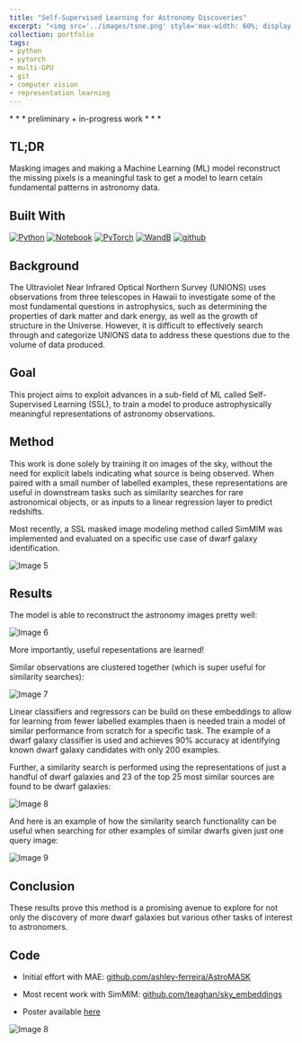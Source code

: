 ```yaml
---
title: "Self-Supervised Learning for Astronomy Discoveries"
excerpt: "<img src='../images/tsne.png' style='max-width: 60%; display: inline-block;'>"
collection: portfolio
tags:
- python
- pytorch
- multi-GPU
- git
- computer vision
- representation learning
---
```


\* * * preliminary + in-progress work * * * 

## TL;DR

Masking images and making a Machine Learning (ML) model reconstruct the missing pixels is a meaningful task to get a model to learn cetain fundamental patterns in astronomy data. 

## Built With

[![Python][python]][python-url]
[![Notebook][notebook]][notebook-url] 
[![PyTorch][pytorch]][pytorch-url]
[![WandB][wandb]][wandb-url] 
[![github][github]][github-url]

[github]: https://img.shields.io/badge/github-%23121011.svg?style=for-the-badge&logo=github&logoColor=white
[github-url]: https://github.com/

[python]: https://img.shields.io/badge/Python-3776AB?style=for-the-badge&logo=python&logoColor=white
[python-url]: https://www.python.org/

[notebook]: https://img.shields.io/badge/Made%20with-Jupyter-orange?style=for-the-badge&logo=Jupyter
[notebook-url]: https://jupyter.org/

[wandb]: https://img.shields.io/badge/Weights_&_Biases-FFBE00?style=for-the-badge&logo=WeightsAndBiases&logoColor=white
[wandb-url]: https://wandb.ai/site

[pytorch]: https://img.shields.io/badge/PyTorch-%23EE4C2C.svg?style=for-the-badge&logo=PyTorch&logoColor=white
[pytorch-url]: https://pytorch.org/

[vscode]: https://img.shields.io/badge/Visual%20Studio%20Code-0078d7.svg?style=for-the-badge&logo=visual-studio-code&logoColor=white
[vscode-url]: https://code.visualstudio.com/


## Background

The Ultraviolet Near Infrared Optical Northern Survey (UNIONS) uses observations from three telescopes in Hawaii to investigate some of the most fundamental questions in astrophysics, such as determining the properties of dark matter and dark energy, as well as the growth of structure in the Universe. However, it is difficult to effectively search through and categorize UNIONS data to address these questions due to the volume of data produced. 

## Goal

This project aims to exploit advances in a sub-field of ML called Self-Supervised Learning (SSL), to train a model to produce astrophysically meaningful representations of astronomy observations. 

## Method

This work is done solely by training it on images of the sky, without the need for explicit labels indicating what source is being observed. When paired with a small number of labelled examples, these representations are useful in downstream tasks such as similarity searches for rare astronomical objects, or as inputs to a linear regression layer to predict redshifts. 

Most recently, a SSL masked image modeling method called SimMIM was implemented and evaluated on a specific use case of dwarf galaxy identification. 

<img src="../../images/project_goal3.png" alt="Image 5" style="max-width: 100%; display: inline-block;">

## Results

The model is able to reconstruct the astronomy images pretty well:


<img src="../../images/simmim_reconstructions.png" alt="Image 6" style="max-width: 70%; display: inline-block;">

More importantly, useful repesentations are learned!

Similar observations are clustered together (which is super useful for similarity searches):


<img src="../../images/tsne_2.png" alt="Image 7" style="max-width: 100%; display: inline-block;">


Linear classifiers and regressors can be build on these embeddings to allow for learning from fewer labelled examples thaen is needed train a model of similar performance from scratch for a specific task. The example of a dwarf galaxy classifier is used and achieves 90\% accuracy at identifying known dwarf galaxy candidates with only 200 examples. 

Further, a similarity search is performed using the representations of just a handful of dwarf galaxies and 23 of the top 25 most similar sources are found to be dwarf galaxies:

<img src="../../images/sim_search_dwarf.png" alt="Image 8" style="max-width: 95%; display: inline-block;">

And here is an example of how the similarity search functionality can be useful when searching for other examples of similar dwarfs given just one query image:

<img src="../../images/dwarf_simsearch.png" alt="Image 9" style="max-width: 95%; display: inline-block;">

## Conclusion 

These results prove this method is a promising avenue to explore for not only the discovery of more dwarf galaxies but various other tasks of interest to astronomers. 

## Code

* Initial effort with MAE: [github.com/ashley-ferreira/AstroMASK](https://github.com/ashley-ferreira/AstroMASK)

* Most recent work with SimMIM: [github.com/teaghan/sky_embeddings](https://github.com/teaghan/sky_embeddings)

* Poster available [here](https://drive.google.com/file/d/1pCPDfRXtnYHVPDUMBkf0NiLSKzdy5JFE/view?usp=sharing)

<img src="../../images/ssl_poster.001.jpeg" alt="Image 8" style="max-width: 100%; display: inline-block;">
